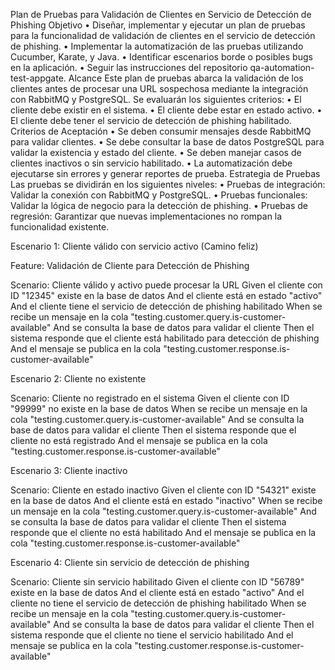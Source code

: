 Plan de Pruebas para Validación de Clientes en Servicio de Detección de Phishing
Objetivo
   • Diseñar, implementar y ejecutar un plan de pruebas para la funcionalidad de validación de clientes en el servicio de detección de phishing.
   • Implementar la automatización de las pruebas utilizando Cucumber, Karate, y Java.
   • Identificar escenarios borde o posibles bugs en la aplicación.
   • Seguir las instrucciones del repositorio qa-automation-test-appgate.
Alcance
   Este plan de pruebas abarca la validación de los clientes antes de procesar una URL sospechosa mediante la integración con RabbitMQ y PostgreSQL. Se evaluarán los siguientes criterios:
   • El cliente debe existir en el sistema.
   • El cliente debe estar en estado activo.
   • El cliente debe tener el servicio de detección de phishing habilitado.
Criterios de Aceptación
   • Se deben consumir mensajes desde RabbitMQ para validar clientes.
   • Se debe consultar la base de datos PostgreSQL para validar la existencia y estado del cliente.
   • Se deben manejar casos de clientes inactivos o sin servicio habilitado.
   • La automatización debe ejecutarse sin errores y generar reportes de prueba.
Estrategia de Pruebas
   Las pruebas se dividirán en los siguientes niveles:
   • Pruebas de integración: Validar la conexión con RabbitMQ y PostgreSQL.
   • Pruebas funcionales: Validar la lógica de negocio para la detección de phishing.
   • Pruebas de regresión: Garantizar que nuevas implementaciones no rompan la funcionalidad existente.

Escenario 1: Cliente válido con servicio activo (Camino feliz)

Feature: Validación de Cliente para Detección de Phishing

Scenario: Cliente válido y activo puede procesar la URL
Given el cliente con ID "12345" existe en la base de datos
And el cliente está en estado "activo"
And el cliente tiene el servicio de detección de phishing habilitado
When se recibe un mensaje en la cola "testing.customer.query.is-customer-available"
And se consulta la base de datos para validar el cliente
Then el sistema responde que el cliente está habilitado para detección de phishing
And el mensaje se publica en la cola "testing.customer.response.is-customer-available"

Escenario 2: Cliente no existente

Scenario: Cliente no registrado en el sistema
Given el cliente con ID "99999" no existe en la base de datos
When se recibe un mensaje en la cola "testing.customer.query.is-customer-available"
And se consulta la base de datos para validar el cliente
Then el sistema responde que el cliente no está registrado
And el mensaje se publica en la cola "testing.customer.response.is-customer-available"

Escenario 3: Cliente inactivo

Scenario: Cliente en estado inactivo
Given el cliente con ID "54321" existe en la base de datos
And el cliente está en estado "inactivo"
When se recibe un mensaje en la cola "testing.customer.query.is-customer-available"
And se consulta la base de datos para validar el cliente
Then el sistema responde que el cliente no está habilitado
And el mensaje se publica en la cola "testing.customer.response.is-customer-available"

Escenario 4: Cliente sin servicio de detección de phishing

Scenario: Cliente sin servicio habilitado
Given el cliente con ID "56789" existe en la base de datos
And el cliente está en estado "activo"
And el cliente no tiene el servicio de detección de phishing habilitado
When se recibe un mensaje en la cola "testing.customer.query.is-customer-available"
And se consulta la base de datos para validar el cliente
Then el sistema responde que el cliente no tiene el servicio habilitado
And el mensaje se publica en la cola "testing.customer.response.is-customer-available"

